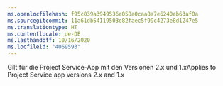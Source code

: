 ```yaml
---
ms.openlocfilehash: f95c839a3949536e058a0caa8a7e6240eb63af0a
ms.sourcegitcommit: 11a61db54119503e82faec5f99c4273e8d1247e5
ms.translationtype: HT
ms.contentlocale: de-DE
ms.lasthandoff: 10/16/2020
ms.locfileid: "4069593"
---
```

<span data-ttu-id="15464-101">Gilt für die Project Service-App mit den Versionen 2.x und 1.x</span><span class="sxs-lookup"><span data-stu-id="15464-101">Applies to Project Service app versions 2.x and 1.x</span></span>
